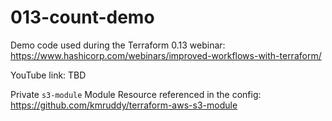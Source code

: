 # 013-count-demo

Demo code used during the Terraform 0.13 webinar: https://www.hashicorp.com/webinars/improved-workflows-with-terraform/ 

YouTube link: TBD

Private `s3-module` Module Resource referenced in the config: https://github.com/kmruddy/terraform-aws-s3-module 
